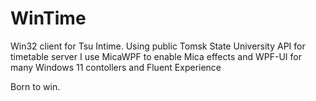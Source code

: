 # WinTime
Win32 client for Tsu Intime. 
Using public Tomsk State University API for timetable server
I use MicaWPF to enable Mica effects and WPF-UI for many Windows 11 contollers and Fluent Experience

Born to win.

